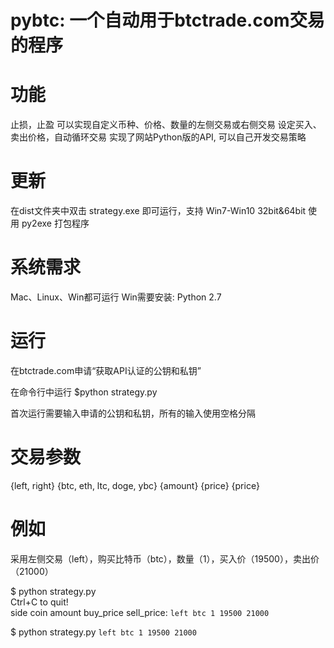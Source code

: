 <h1>pybtc: 一个自动用于btctrade.com交易的程序</hi>

功能
=======
止损，止盈
可以实现自定义币种、价格、数量的左侧交易或右侧交易
设定买入、卖出价格，自动循环交易
实现了网站Python版的API, 可以自己开发交易策略

更新
=======
在dist文件夹中双击 strategy.exe 即可运行，支持 Win7-Win10 32bit&64bit
使用 py2exe 打包程序

系统需求
=======
Mac、Linux、Win都可运行
Win需要安装: Python 2.7

运行
=======
在btctrade.com申请“获取API认证的公钥和私钥”

在命令行中运行
$python strategy.py

首次运行需要输入申请的公钥和私钥，所有的输入使用空格分隔

交易参数
=======
{left, right} {btc, eth, ltc, doge, ybc} {amount} {price} {price}

例如
=======
采用左侧交易（left），购买比特币（btc），数量（1），买入价（19500），卖出价（21000）

$ python strategy.py<br />Ctrl+C to quit!<br />side coin amount buy_price sell_price: `left btc 1 19500 21000`
<br />

$ python strategy.py `left btc 1 19500 21000`